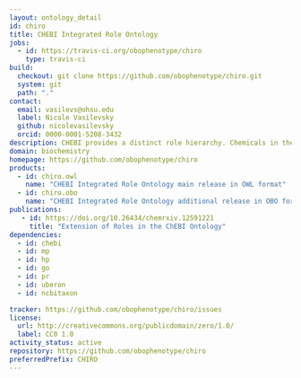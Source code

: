 ```yaml
---
layout: ontology_detail
id: chiro
title: CHEBI Integrated Role Ontology
jobs:
  - id: https://travis-ci.org/obophenotype/chiro
    type: travis-ci
build:
  checkout: git clone https://github.com/obophenotype/chiro.git
  system: git
  path: "."
contact:
  email: vasilevs@ohsu.edu
  label: Nicole Vasilevsky
  github: nicolevasilevsky
  orcid: 0000-0001-5208-3432
description: CHEBI provides a distinct role hierarchy. Chemicals in the structural hierarchy are connected via a 'has role' relation. CHIRO provides links from these roles to useful other classes in other ontologies. This will allow direct connection between chemical structures (small molecules, drugs) and what they do. This could be formalized using 'capable of', in the same way Uberon and the Cell Ontology link structures to processes.
domain: biochemistry
homepage: https://github.com/obophenotype/chiro
products:
  - id: chiro.owl
    name: "CHEBI Integrated Role Ontology main release in OWL format"
  - id: chiro.obo
    name: "CHEBI Integrated Role Ontology additional release in OBO format"
publications: 
   - id: https://doi.org/10.26434/chemrxiv.12591221
     title: "Extension of Roles in the ChEBI Ontology" 
dependencies:
  - id: chebi
  - id: mp
  - id: hp
  - id: go
  - id: pr
  - id: uberon
  - id: ncbitaxon

tracker: https://github.com/obophenotype/chiro/issues
license:
  url: http://creativecommons.org/publicdomain/zero/1.0/
  label: CC0 1.0
activity_status: active
repository: https://github.com/obophenotype/chiro
preferredPrefix: CHIRO
---
```

